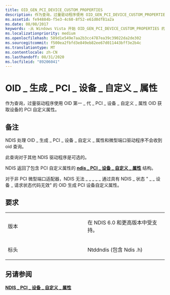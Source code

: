 ```yaml
---
title: OID_GEN_PCI_DEVICE_CUSTOM_PROPERTIES
description: 作为查询，过量驱动程序使用 OID_GEN_PCI_DEVICE_CUSTOM_PROPERTIES OID 获取设备的 PCI 自定义属性。
ms.assetid: fe94884b-f5e3-4c60-8f52-e61d0df81a2a
ms.date: 08/08/2017
keywords: -从 Windows Vista 开始 OID_GEN_PCI_DEVICE_CUSTOM_PROPERTIES 的网络驱动程序
ms.localizationpriority: medium
ms.openlocfilehash: 589d1e549e7aa2b3cc4787ea39c39022da2de302
ms.sourcegitcommit: f500ea2fbfd3e849eb82ee67d011443bff3e2b4c
ms.translationtype: MT
ms.contentlocale: zh-CN
ms.lasthandoff: 08/31/2020
ms.locfileid: "89206041"
---
```

# <a name="oid_gen_pci_device_custom_properties"></a>OID \_ 生成 \_ PCI \_ 设备 \_ 自定义 \_ 属性


作为查询，过量驱动程序使用 OID 第一 \_ 代 \_ PCI \_ 设备 \_ 自定义 \_ 属性 OID 获取设备的 PCI 自定义属性。

<a name="remarks"></a>备注
-------

NDIS 处理 OID \_ 生成 \_ PCI \_ 设备 \_ 自定义 \_ 属性和微型端口驱动程序不会收到 oid 查询。

此查询对于其他 NDIS 驱动程序是可选的。

NDIS 返回了包含 PCI 自定义属性的 [**ndis \_ PCI \_ 设备 \_ 自定义 \_ 属性**](/windows-hardware/drivers/ddi/ntddndis/ns-ntddndis-_ndis_pci_device_custom_properties) 结构。

对于非 PCI 微型端口适配器，NDIS 无法 \_ \_ \_ \_ \_ 通过具有 NDIS \_ 状态 " \_ \_ 设备 \_ 请求状态代码无效" 的 OID 生成 PCI 设备自定义属性。

<a name="requirements"></a>要求
------------

<table>
<colgroup>
<col width="50%" />
<col width="50%" />
</colgroup>
<tbody>
<tr class="odd">
<td><p>版本</p></td>
<td><p>在 NDIS 6.0 和更高版本中受支持。</p></td>
</tr>
<tr class="even">
<td><p>标头</p></td>
<td>Ntddndis (包含 Ndis .h) </td>
</tr>
</tbody>
</table>

## <a name="see-also"></a>另请参阅


[**NDIS \_ PCI \_ 设备 \_ 自定义 \_ 属性**](/windows-hardware/drivers/ddi/ntddndis/ns-ntddndis-_ndis_pci_device_custom_properties)

 

